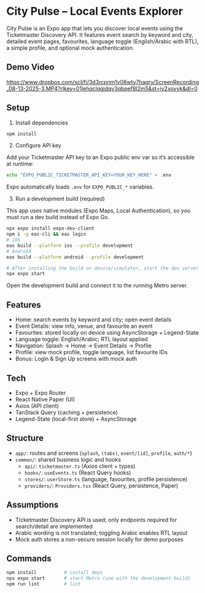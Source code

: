 # City Pulse – Local Events Explorer

City Pulse is an Expo app that lets you discover local events using the Ticketmaster Discovery API. It features event search by keyword and city, detailed event pages, favourites, language toggle (English/Arabic with RTL), a simple profile, and optional mock authentication.

## Demo Video

https://www.dropbox.com/scl/fi/3d3rcpnm1v08wty7haqry/ScreenRecording_08-13-2025-3.MP4?rlkey=01lehqclqgjdqv3qbpef8l2m5&st=iv2xoyyk&dl=0

## Setup

1) Install dependencies

```bash
npm install
```

2) Configure API key

Add your Ticketmaster API key to an Expo public env var so it’s accessible at runtime:

```bash
echo "EXPO_PUBLIC_TICKETMASTER_API_KEY=YOUR_KEY_HERE" > .env
```

Expo automatically loads `.env` for `EXPO_PUBLIC_*` variables.

3) Run a development build (required)

This app uses native modules (Expo Maps, Local Authentication), so you must run a dev build instead of Expo Go.

```bash
npx expo install expo-dev-client
npm i -g eas-cli && eas login
# iOS
eas build --platform ios --profile development
# Android
eas build --platform android --profile development

# After installing the build on device/simulator, start the dev server
npx expo start
```

Open the development build and connect it to the running Metro server.

## Features

- Home: search events by keyword and city; open event details
- Event Details: view info, venue, and favourite an event
- Favourites: stored locally on device using AsyncStorage + Legend-State
- Language toggle: English/Arabic; RTL layout applied
- Navigation: Splash → Home → Event Details → Profile
- Profile: view mock profile, toggle language, list favourite IDs
- Bonus: Login & Sign Up screens with mock auth

## Tech

- Expo + Expo Router
- React Native Paper (UI)
- Axios (API client)
- TanStack Query (caching + persistence)
- Legend-State (local-first store) + AsyncStorage

## Structure

- `app/`: routes and screens (`splash`, `(tabs)`, `event/[id]`, `profile`, `auth/*`)
- `common/`: shared business logic and hooks
  - `api/`: `ticketmaster.ts` (Axios client + types)
  - `hooks/`: `useEvents.ts` (React Query hooks)
  - `stores/`: `userStore.ts` (language, favourites, profile persistence)
  - `providers/`: `Providers.tsx` (React Query, persistence, Paper)

## Assumptions

- Ticketmaster Discovery API is used; only endpoints required for search/detail are implemented
- Arabic wording is not translated; toggling Arabic enables RTL layout
- Mock auth stores a non-secure session locally for demo purposes

## Commands

```bash
npm install          # install deps
npx expo start       # start Metro (use with the development build)
npm run lint         # lint
```
